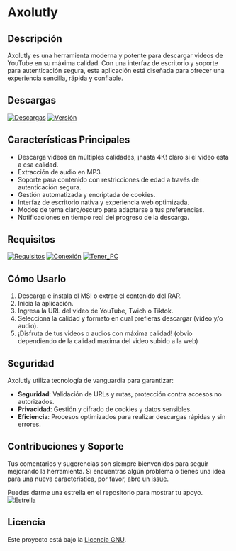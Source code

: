 # Axolutly

## Descripción
Axolutly es una herramienta moderna y potente para descargar videos de YouTube en su máxima calidad. Con una interfaz de escritorio y soporte para autenticación segura, esta aplicación está diseñada para ofrecer una experiencia sencilla, rápida y confiable.

## Descargas

[![Descargas](https://img.shields.io/badge/Programa-Axolutly-blueviolet)](https://github.com/TamakyTamagotchy/Axolutly/releases) [![Versión](https://img.shields.io/badge/versión-1.2.8-yellow)](https://github.com/TamakyTamagotchy/Axolutly/releases/tag/1.2.8)

## Características Principales
- Descarga videos en múltiples calidades, ¡hasta 4K! claro si el video esta a esa calidad.
- Extracción de audio en MP3.
- Soporte para contenido con restricciones de edad a través de autenticación segura.
- Gestión automatizada y encriptada de cookies.
- Interfaz de escritorio nativa y experiencia web optimizada.
- Modos de tema claro/oscuro para adaptarse a tus preferencias.
- Notificaciones en tiempo real del progreso de la descarga.

## Requisitos

[![Requisitos](https://img.shields.io/badge/requisitos-Windows%2010+-white)]() [![Conexión](https://img.shields.io/badge/conexión%20a%20Internet-yellow)]() [![Tener_PC](https://img.shields.io/badge/tener%20PC-blue)]()

## Cómo Usarlo
1. Descarga e instala el MSI o extrae el contenido del RAR.
2. Inicia la aplicación.
3. Ingresa la URL del video de YouTube, Twich o Tiktok.
4. Selecciona la calidad y formato en cual prefieras descargar (video y/o audio).
5. ¡Disfruta de tus videos o audios con máxima calidad! (obvio dependiendo de la calidad maxima del video subido a la web)

## Seguridad
Axolutly utiliza tecnología de vanguardia para garantizar:
- **Seguridad**: Validación de URLs y rutas, protección contra accesos no autorizados.
- **Privacidad**: Gestión y cifrado de cookies y datos sensibles.
- **Eficiencia**: Procesos optimizados para realizar descargas rápidas y sin errores.

## Contribuciones y Soporte
Tus comentarios y sugerencias son siempre bienvenidos para seguir mejorando la herramienta.
Si encuentras algún problema o tienes una idea para una nueva característica, por favor, abre un [issue](https://github.com/TamakyTamagotchy/Axolutly/issues).

Puedes darme una estrella en el repositorio para mostrar tu apoyo. 
[![Estrella](https://img.shields.io/github/stars/TamakyTamagotchy/Axolutly?style=social)]()
## Licencia
Este proyecto está bajo la [Licencia GNU](LICENSE).
